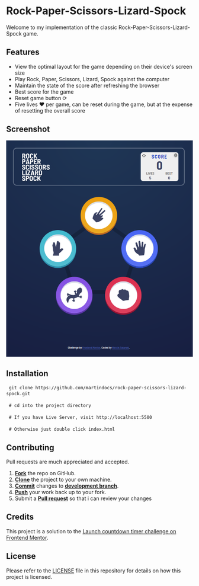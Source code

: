# Rock-Paper-Scissors-Lizard-Spock

Welcome to my implementation of the classic Rock-Paper-Scissors-Lizard-Spock game. 

## Features
- View the optimal layout for the game depending on their device's screen size
- Play Rock, Paper, Scissors, Lizard, Spock against the computer
- Maintain the state of the score after refreshing the browser 
- Best score for the game
- Reset game button ⟳  
- Five lives ❤ per game, can be reset during the game, but at the expense of resetting the overall score

## Screenshot
![Main Page](./assets/img/rock-paper-scissors-lizard-spock-01.png)

## Installation

```
 git clone https://github.com/martindocs/rock-paper-scissors-lizard-spock.git

 # cd into the project directory

 # If you have Live Server, visit http://localhost:5500 
 
 # Otherwise just double click index.html
```

## Contributing

Pull requests are much appreciated and accepted.

1. <a href='https://help.github.com/articles/fork-a-repo/'>**Fork**</a> the repo on GitHub.
2. <a href='https://help.github.com/articles/cloning-a-repository/'>**Clone**</a> the project to your own machine.
3. <a href='https://git-scm.com/book/en/v2/Git-Basics-Recording-Changes-to-the-Repository'>**Commit**</a> changes to <a href='https://git-scm.com/book/en/v2/Git-Branching-Branches-in-a-Nutshell'>**development branch**</a>.
4. <a href='https://help.github.com/articles/pushing-to-a-remote/'>**Push**</a> your work back up to your fork.
5. Submit a <a href='https://help.github.com/articles/about-pull-requests/'>**Pull request**</a> so that i can review your changes

## Credits

This project is a solution to the [Launch countdown timer challenge on Frontend Mentor](https://www.frontendmentor.io/challenges/rock-paper-scissors-game-pTgwgvgH).

## License

Please refer to the [LICENSE](./LICENSE.md) file in this repository for details on how this project is licensed.
